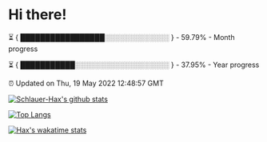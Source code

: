 # Hi there!

⏳ { █████████████████░░░░░░░░░░░░░ } - 59.79% - Month progress

⏳ { ███████████░░░░░░░░░░░░░░░░░░░ } - 37.95% - Year progress

⏰ Updated on Thu, 19 May 2022 12:48:57 GMT


[![Schlauer-Hax's github stats](https://github-readme-stats.vercel.app/api?username=Schlauer-Hax&show_icons=true&theme=dark&count_private=true)](https://github.com/Schlauer-Hax)


[![Top Langs](https://github-readme-stats.vercel.app/api/top-langs/?username=Schlauer-Hax&layout=compact&theme=dark)](https://github.com/Schlauer-Hax?tab=repositories)


[![Hax's wakatime stats](https://github-readme-stats.vercel.app/api/wakatime?username=Hax&theme=dark)](https://wakatime.com/@Hax)

